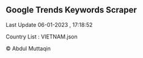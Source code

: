 

## Google Trends Keywords Scraper 
 
Last Update 06-01-2023 , 17:18:52

Country List :
VIETNAM.json



© Abdul Muttaqin 
